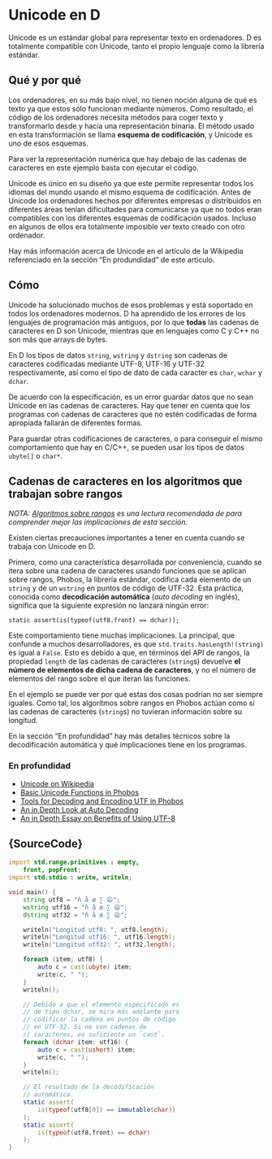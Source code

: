 # Unicode en D

Unicode es un estándar global para representar texto en ordenadores. D es
totalmente compatible con Unicode, tanto el propio lenguaje como la librería
estándar.

## Qué y por qué

Los ordenadores, en su más bajo nivel, no tienen noción alguna de qué es texto
ya que estos sólo funcionan mediante números. Como resultado, el código de los
ordenadores necesita métodos para coger texto y transformarlo desde y hacia
una representación binaria. El método usado en esta transformación se llama
**esquema de codificación**, y Unicode es uno de esos esquemas.

Para ver la representación numérica que hay debajo de las cadenas de caracteres
en este ejemplo basta con ejecutar el código.

Unicode es único en su diseño ya que este permite representar todos los
idiomas del mundo usando el mismo esquema de codificación. Antes de Unicode
los ordenadores hechos por diferentes empresas o distribuidos en diferentes
áreas tenían dificultades para comunicarse ya que no todos eran compatibles
con los diferentes esquemas de codificación usados. Incluso en algunos de
ellos era totalmente imposible ver texto creado con otro ordenador.

Hay más información acerca de Unicode en el artículo de la Wikipedia
referenciado en la sección “En produndidad” de este artículo.

## Cómo

Unicode ha solucionado muchos de esos problemas y está soportado en todos los
ordenadores modernos. D ha aprendido de los errores de los lenguajes de
programación más antiguos, por lo que **todas** las cadenas de caracteres
en D son Unicode, mientras que en lenguajes como C y C++ no son más que arrays
de bytes.

En D los tipos de datos `string`, `wstring` y `dstring` son cadenas de
caracteres codificadas mediante UTF-8, UTF-16 y UTF-32 respectivamente,
así como el tipo de dato de cada caracter es `char`, `wchar` y `dchar`.

De acuerdo con la especificación, es un error guardar datos que no sean
Unicode en las cadenas de caracteres. Hay que tener en cuenta que los programas
con cadenas de caracteres que no estén codificadas de forma apropiada fallarán
de diferentes formas.

Para guardar otras codificaciones de caracteres, o para conseguir el mismo
comportamiento que hay en C/C++, se pueden usar los tipos de datos `ubyte[]`
o `char*`.

## Cadenas de caracteres en los algoritmos que trabajan sobre rangos

_NOTA:_ [_Algoritmos sobre rangos_](gems/range-algorithms) _es una lectura
recomendada de para comprender mejor las implicaciones de esta sección._

Existen ciertas precauciones importantes a tener en cuenta cuando se trabaja
con Unicode en D.

Primero, como una característica desarrollada por conveniencia, cuando se itera
sobre una cadena de caracteres usando funciones que se aplican sobre rangos,
Phobos, la librería estándar, codifica cada elemento de un `string` y de un
`wstring` en puntos de código de UTF-32. Esta práctica, conocida como
**decodicación automática** (*auto decoding* en inglés), significa que la
siguiente expresión no lanzará ningún error:

```
static assert(is(typeof(utf8.front) == dchar));
```

Este comportamiento tiene muchas implicaciones. La principal, que confunde
a muchos desarrolladores, es que `std.traits.hasLength!(string)` es igual a
`False`. Esto es debido a que, en términos del API de rangos,
la propiedad `length` de las cadenas de caracteres (`string`s) devuelve
**el número de elementos de dicha cadena de caracteres**, y no el número de
elementos del rango sobre el que iteran las funciones.

En el ejemplo se puede ver por qué estas dos cosas podrían no ser siempre
iguales. Como tal, los algoritmos sobre rangos en Phobos actúan como si
las cadenas de caracteres (`string`s) no tuvieran información sobre su
longitud.

En la sección “En profundidad” hay más detalles técnicos sobre la
decodificación automática y qué implicaciones tiene en los programas.

### En profundidad

- [Unicode on Wikipedia](https://en.wikipedia.org/wiki/Unicode)
- [Basic Unicode Functions in Phobos](https://dlang.org/phobos/std_uni.html)
- [Tools for Decoding and Encoding UTF in Phobos](https://dlang.org/phobos/std_utf.html)
- [An in Depth Look at Auto Decoding](https://jackstouffer.com/blog/d_auto_decoding_and_you.html)
- [An in Depth Essay on Benefits of Using UTF-8](http://utf8everywhere.org/)

## {SourceCode}

```d
import std.range.primitives : empty,
    front, popFront;
import std.stdio : write, writeln;

void main() {
    string utf8 = "ñ å ø ∑ 😦";
    wstring utf16 = "ñ å ø ∑ 😦";
    dstring utf32 = "ñ å ø ∑ 😦";

    writeln("Longitud utf8: ", utf8.length);
    writeln("Longitud utf16: ", utf16.length);
    writeln("Longitud utf32: ", utf32.length);

    foreach (item; utf8) {
        auto c = cast(ubyte) item;
        write(c, " ");
    }
    writeln();

    // Debido a que el elemento especificado es
    // de tipo dchar, se mira más adelante para
    // codificar la cadena en puntos de código
    // en UTF-32. Si no son cadenas de
    // caracteres, es suficiente un `cast`.
    foreach (dchar item; utf16) {
        auto c = cast(ushort) item;
        write(c, " ");
    }
    writeln();

    // El resultado de la decodificación
    // automática.
    static assert(
        is(typeof(utf8[0]) == immutable(char))
    );
    static assert(
        is(typeof(utf8.front) == dchar)
    );
}
```
